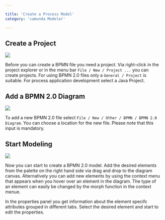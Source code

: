 ```yaml
---

title: 'Create a Process Model'
category: 'camunda Modeler'

---
```



## Create a Project

<div class="row">
  <div class="col-xs-6 col-sm-6 col-md-3">
    <img data-img-thumb src="ref:asset:/assets/img/implementation-modeler/modeler-new-project.png" />
  </div>
  <div class="col-xs-6 col-sm-6 col-md-9">
    <p>
      Before you can create a BPMN file you need a project. Via right-click in the project explorer or in the menu bar <code>File / New / Project ...</code> you can create projects. For using BPMN 2.0 files only a <code>General / Project</code> is suitable. For process application development select a Java Project. 
    </p>
  </div>
</div>

## Add a BPMN 2.0 Diagram 

<div class="row">
  <div class="col-xs-6 col-sm-6 col-md-3">
    <img data-img-thumb src="ref:asset:/assets/img/implementation-modeler/modeler-new-diagram.png" />
  </div>
  <div class="col-xs-6 col-sm-6 col-md-9">
     <p>
       To add a new BPMN 2.0 file select <code>File / New / Other / BPMN / BPMN 2.0 Diagram</code>. You can choose a location for the new file. Please note that this input is mandatory.
     </p>
  </div>
</div>

## Start Modeling

<div class="row">
  <div class="col-xs-6 col-sm-6 col-md-3">
    <img data-img-thumb src="ref:asset:/assets/img/implementation-modeler/modeler-start-modeling.png" />
  </div>
  <div class="col-xs-6 col-sm-6 col-md-9">
     <p>
       Now you can start to create a BPMN 2.0 model. Add the desired elements from the palette on the right hand side via drag and drop to the diagram canvas. Alternatively you can add new elements by using the context menu that appears when you hover over an element in the diagram. The type of an element can easily be changed by the morph function in the context menue.  
     </p>
     <p>
       In the properties panel you get information about the element specifc attributes grouped in different tabs. Select the desired element and start to edit the properties.
     </p>
  </div>
</div>